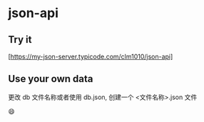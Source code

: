# json-api

## Try it

[https://my-json-server.typicode.com/clm1010/json-api]

## Use your own data

更改 db 文件名称或者使用 db.json, 创建一个 <文件名称>.json 文件

:smile:
